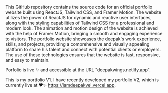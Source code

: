 This GitHub repository contains the source code for an official portfolio website built using ReactJS, Tailwind CSS, and Framer Motion. The website utilizes the power of ReactJS for dynamic and reactive user interfaces, along with the styling capabilities of Tailwind CSS for a professional and modern look. The animation and motion design of the website is achieved with the help of Framer Motion, bringing a smooth and engaging experience to visitors. The portfolio website showcases the deepak's work experience, skills, and projects, providing a comprehensive and visually appealing platform to share his talent and connect with potential clients or employers. The use of these technologies ensures that the website is fast, responsive, and easy to maintain.

Porfolio is live ✨ and accessible at the URL "deepakwings.netlify.app".

This is my portfolio V1. I have recently developed my portfolio V2, which is currently live at ❤️✨ https://iamdeepakvel.vercel.app. 
